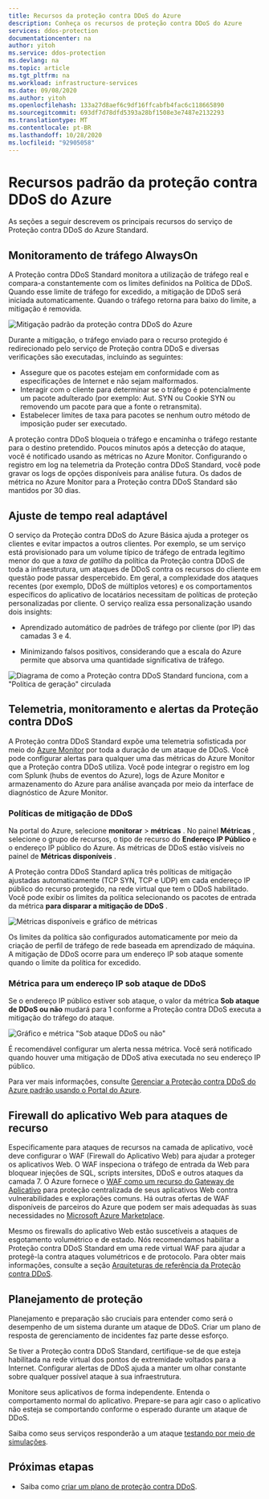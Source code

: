 ```yaml
---
title: Recursos da proteção contra DDoS do Azure
description: Conheça os recursos de proteção contra DDoS do Azure
services: ddos-protection
documentationcenter: na
author: yitoh
ms.service: ddos-protection
ms.devlang: na
ms.topic: article
ms.tgt_pltfrm: na
ms.workload: infrastructure-services
ms.date: 09/08/2020
ms.author: yitoh
ms.openlocfilehash: 133a27d8aef6c9df16ffcabfb4fac6c118665890
ms.sourcegitcommit: 693df7d78dfd5393a28bf1508e3e7487e2132293
ms.translationtype: MT
ms.contentlocale: pt-BR
ms.lasthandoff: 10/28/2020
ms.locfileid: "92905058"
---
```

# <a name="azure-ddos-protection-standard-features"></a>Recursos padrão da proteção contra DDoS do Azure

As seções a seguir descrevem os principais recursos do serviço de Proteção contra DDoS do Azure Standard.

## <a name="always-on-traffic-monitoring"></a>Monitoramento de tráfego AlwaysOn

A Proteção contra DDoS Standard monitora a utilização de tráfego real e compara-a constantemente com os limites definidos na Política de DDoS. Quando esse limite de tráfego for excedido, a mitigação de DDoS será iniciada automaticamente. Quando o tráfego retorna para baixo do limite, a mitigação é removida.

![Mitigação padrão da proteção contra DDoS do Azure](./media/ddos-protection-overview/mitigation.png)

Durante a mitigação, o tráfego enviado para o recurso protegido é redirecionado pelo serviço de Proteção contra DDoS e diversas verificações são executadas, incluindo as seguintes:

- Assegure que os pacotes estejam em conformidade com as especificações de Internet e não sejam malformados.
- Interagir com o cliente para determinar se o tráfego é potencialmente um pacote adulterado (por exemplo: Aut. SYN ou Cookie SYN ou removendo um pacote para que a fonte o retransmita).
- Estabelecer limites de taxa para pacotes se nenhum outro método de imposição puder ser executado.

A proteção contra DDoS bloqueia o tráfego e encaminha o tráfego restante para o destino pretendido. Poucos minutos após a detecção do ataque, você é notificado usando as métricas no Azure Monitor. Configurando o registro em log na telemetria da Proteção contra DDoS Standard, você pode gravar os logs de opções disponíveis para análise futura. Os dados de métrica no Azure Monitor para a Proteção contra DDoS Standard são mantidos por 30 dias.

## <a name="adaptive-real-time-tuning"></a>Ajuste de tempo real adaptável

O serviço da Proteção contra DDoS do Azure Básica ajuda a proteger os clientes e evitar impactos a outros clientes. Por exemplo, se um serviço está provisionado para um volume típico de tráfego de entrada legítimo menor do que a *taxa de gatilho* da política da Proteção contra DDoS de toda a infraestrutura, um ataques de DDoS contra os recursos do cliente em questão pode passar despercebido. Em geral, a complexidade dos ataques recentes (por exemplo, DDoS de múltiplos vetores) e os comportamentos específicos do aplicativo de locatários necessitam de políticas de proteção personalizadas por cliente. O serviço realiza essa personalização usando dois insights:

- Aprendizado automático de padrões de tráfego por cliente (por IP) das camadas 3 e 4.

- Minimizando falsos positivos, considerando que a escala do Azure permite que absorva uma quantidade significativa de tráfego.

![Diagrama de como a Proteção contra DDoS Standard funciona, com a "Política de geração" circulada](./media/ddos-best-practices/image-5.png)

## <a name="ddos-protection-telemetry-monitoring-and-alerting"></a>Telemetria, monitoramento e alertas da Proteção contra DDoS

A Proteção contra DDoS Standard expõe uma telemetria sofisticada por meio do [Azure Monitor](/azure/azure-monitor/overview) por toda a duração de um ataque de DDoS. Você pode configurar alertas para qualquer uma das métricas do Azure Monitor que a Proteção contra DDoS utiliza. Você pode integrar o registro em log com Splunk (hubs de eventos do Azure), logs de Azure Monitor e armazenamento do Azure para análise avançada por meio da interface de diagnóstico de Azure Monitor.

### <a name="ddos-mitigation-policies"></a>Políticas de mitigação de DDoS

Na portal do Azure, selecione **monitorar**  >  **métricas** . No painel **Métricas** , selecione o grupo de recursos, o tipo de recurso do **Endereço IP Público** e o endereço IP público do Azure. As métricas de DDoS estão visíveis no painel de **Métricas disponíveis** .

A Proteção contra DDoS Standard aplica três políticas de mitigação ajustadas automaticamente (TCP SYN, TCP e UDP) em cada endereço IP público do recurso protegido, na rede virtual que tem o DDoS habilitado. Você pode exibir os limites da política selecionando os pacotes de entrada da métrica **para disparar a mitigação de DDoS** .

![Métricas disponíveis e gráfico de métricas](./media/ddos-best-practices/image-7.png)

Os limites da política são configurados automaticamente por meio da criação de perfil de tráfego de rede baseada em aprendizado de máquina. A mitigação de DDoS ocorre para um endereço IP sob ataque somente quando o limite da política for excedido.

### <a name="metric-for-an-ip-address-under-ddos-attack"></a>Métrica para um endereço IP sob ataque de DDoS

Se o endereço IP público estiver sob ataque, o valor da métrica **Sob ataque de DDoS ou não** mudará para 1 conforme a Proteção contra DDoS executa a mitigação do tráfego do ataque.

![Gráfico e métrica "Sob ataque DDoS ou não"](./media/ddos-best-practices/image-8.png)

É recomendável configurar um alerta nessa métrica. Você será notificado quando houver uma mitigação de DDoS ativa executada no seu endereço IP público.

Para ver mais informações, consulte [Gerenciar a Proteção contra DDoS do Azure padrão usando o Portal do Azure](manage-ddos-protection.md).

## <a name="web-application-firewall-for-resource-attacks"></a>Firewall do aplicativo Web para ataques de recurso

Especificamente para ataques de recursos na camada de aplicativo, você deve configurar o WAF (Firewall do Aplicativo Web) para ajudar a proteger os aplicativos Web. O WAF inspeciona o tráfego de entrada da Web para bloquear injeções de SQL, scripts intersites, DDoS e outros ataques da camada 7. O Azure fornece o [WAF como um recurso do Gateway de Aplicativo](/azure/application-gateway/application-gateway-web-application-firewall-overview) para proteção centralizada de seus aplicativos Web contra vulnerabilidades e explorações comuns. Há outras ofertas de WAF disponíveis de parceiros do Azure que podem ser mais adequadas às suas necessidades no [Microsoft Azure Marketplace](https://azuremarketplace.microsoft.com/marketplace/apps?search=WAF&page=1).

Mesmo os firewalls do aplicativo Web estão suscetíveis a ataques de esgotamento volumétrico e de estado. Nós recomendamos habilitar a Proteção contra DDoS Standard em uma rede virtual WAF para ajudar a protegê-la contra ataques volumétricos e de protocolo. Para obter mais informações, consulte a seção [Arquiteturas de referência da Proteção contra DDoS](ddos-protection-reference-architectures.md).

## <a name="protection-planning"></a>Planejamento de proteção

Planejamento e preparação são cruciais para entender como será o desempenho de um sistema durante um ataque de DDoS. Criar um plano de resposta de gerenciamento de incidentes faz parte desse esforço.

Se tiver a Proteção contra DDoS Standard, certifique-se de que esteja habilitada na rede virtual dos pontos de extremidade voltados para a Internet. Configurar alertas de DDoS ajuda a manter um olhar constante sobre qualquer possível ataque à sua infraestrutura. 

Monitore seus aplicativos de forma independente. Entenda o comportamento normal do aplicativo. Prepare-se para agir caso o aplicativo não esteja se comportando conforme o esperado durante um ataque de DDoS. 

Saiba como seus serviços responderão a um ataque [testando por meio de simulações](test-through-simulations.md).

## <a name="next-steps"></a>Próximas etapas

- Saiba como [criar um plano de proteção contra DDoS](manage-ddos-protection.md).